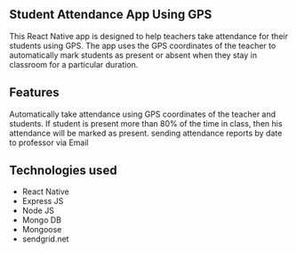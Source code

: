 ## Student Attendance App Using GPS
This React Native app is designed to help teachers take attendance for their students using GPS. The app uses the GPS coordinates of the teacher to automatically mark students as present or absent when they stay in classroom for a particular duration.

## Features
Automatically take attendance using GPS coordinates of the teacher and students.
If student is present more than 80% of the time in class, then his attendance will be marked as present.
sending attendance reports by date to professor via Email

## Technologies used
* React Native
* Express JS
* Node JS
* Mongo DB
* Mongoose
* sendgrid.net
